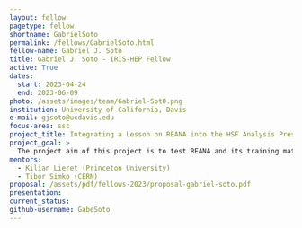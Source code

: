 ```yaml
---
layout: fellow
pagetype: fellow
shortname: GabrielSoto
permalink: /fellows/GabrielSoto.html
fellow-name: Gabriel J. Soto
title: Gabriel J. Soto - IRIS-HEP Fellow
active: True
dates:
  start: 2023-04-24
  end: 2023-06-09
photo: /assets/images/team/Gabriel-Sot0.png
institution: University of California, Davis
e-mail: gjsoto@ucdavis.edu
focus-area: ssc
project_title: Integrating a Lesson on REANA into the HSF Analysis Preservation Training
project_goal: >
  The project aim of this project is to test REANA and its training material. This study will result in improving the workshop, widening its usability, and mitigating difficult readability.
mentors:
  - Kilian Lieret (Princeton University)
  - Tibor Simko (CERN)
proposal: /assets/pdf/fellows-2023/proposal-gabriel-soto.pdf
presentation:
current_status:
github-username: GabeSoto
---
```

